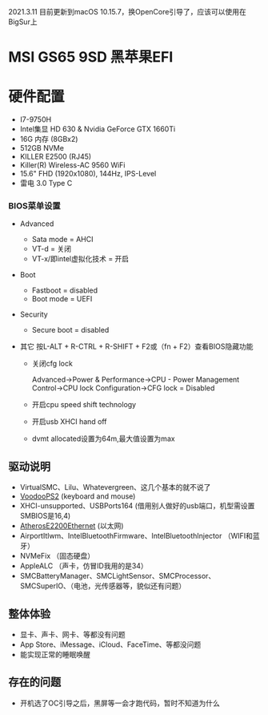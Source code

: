 2021.3.11 目前更新到macOS 10.15.7，换OpenCore引导了，应该可以使用在BigSur上



# MSI GS65 9SD 黑苹果EFI




# 硬件配置
* I7-9750H
* Intel集显 HD 630 & Nvidia GeForce GTX 1660Ti
* 16G 内存 (8GBx2)
* 512GB NVMe
* KILLER E2500 (RJ45)
* Killer(R) Wireless-AC 9560 WiFi
* 15.6" FHD (1920x1080), 144Hz, IPS-Level
* 雷电 3.0 Type C

### BIOS菜单设置

* Advanced
  *   Sata mode = AHCI 
  *   VT-d = 关闭
  *   VT-x/即intel虚拟化技术 = 开启
* Boot 
  *   Fastboot = disabled
  *   Boot mode = UEFI
* Security
  
  *   Secure boot = disabled
* 其它   按L-ALT + R-CTRL + R-SHIFT + F2或（fn + F2）查看BIOS隐藏功能
  
  * 关闭cfg lock  
  
    Advanced->Power & Performance->CPU - Power Management Control->CPU lock Configuration->CFG lock = Disabled
  
  * 开启cpu speed shift technology
  
  * 开启usb XHCI hand off
  
  * dvmt allocated设置为64m,最大值设置为max

##  驱动说明

* VirtualSMC、Lilu、Whatevergreen、这几个基本的就不说了
* [VoodooPS2](https://github.com/acidanthera/VoodooPS2/releases "VoodooPS2") (keyboard and mouse)
* XHCI-unsupported、USBPorts164 (借用别人做好的usb端口，机型需设置SMBIOS是16,4)
* [AtherosE2200Ethernet](https://github.com/Mieze/AtherosE2200Ethernet/releases "AtherosE2200Ethernet") (以太网)
* AirportItlwm、IntelBluetoothFirmware、IntelBluetoothInjector （WIFI和蓝牙）
* NVMeFix （固态硬盘）
* AppleALC （声卡，仿冒ID我用的是34）
* SMCBatteryManager、SMCLightSensor、SMCProcessor、SMCSuperIO、（电池，光传感器等，貌似还有问题）

##  整体体验

* 显卡、声卡、网卡、等都没有问题
* App Store、iMessage、iCloud、FaceTime、等都没问题
* 能实现正常的睡眠唤醒
##  存在的问题

* 开机选了OC引导之后，黑屏等一会才跑代码，暂时不知道为什么